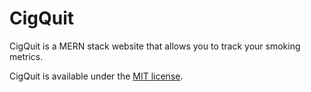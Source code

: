 # CigQuit

CigQuit is a MERN stack website that allows you to track your smoking metrics.

CigQuit is available under the [MIT license](LICENSE).
